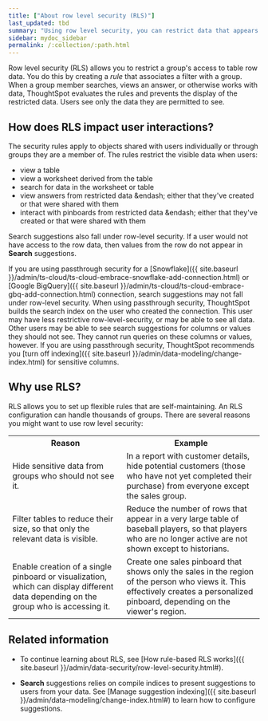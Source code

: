 ```yaml
---
title: ["About row level security (RLS)"]
last_updated: tbd
summary: "Using row level security, you can restrict data that appears in search results and pinboards by group."
sidebar: mydoc_sidebar
permalink: /:collection/:path.html
---
```

Row level security (RLS) allows you to restrict a group's access to table row
data. You do this by creating a _rule_ that associates a filter with a group.
When a group member searches, views an answer, or otherwise works with data,
ThoughtSpot evaluates the rules and prevents the display of the restricted data.
Users see only the data they are permitted to see.

## How does RLS impact user interactions?

The security rules apply to objects shared with users individually or through groups
they are a member of.  The rules restrict the visible data when users:

* view a table
* view a worksheet derived from the table
* search for data in the worksheet or table
* view answers from restricted data &endash; either that they've created or that were shared with them
* interact with pinboards from restricted data &endash; either that they've created or that were shared with them

Search suggestions also fall under row-level security. If a user would not have
access to the row data, then values from the row do not appear in **Search**
suggestions.

If you are using passthrough security for a [Snowflake]({{ site.baseurl }}/admin/ts-cloud/ts-cloud-embrace-snowflake-add-connection.html) or [Google BigQuery]({{ site.baseurl }}/admin/ts-cloud/ts-cloud-embrace-gbq-add-connection.html) connection, search suggestions may not fall under row-level security. When using passthrough security, ThoughtSpot builds the search index on the user who created the connection. This user may have less restrictive row-level-security, or may be able to see all data. Other users may be able to see search suggestions for columns or values they should not see. They cannot run queries on these columns or values, however. If you are using passthrough security, ThoughtSpot recommends you [turn off indexing]({{ site.baseurl }}/admin/data-modeling/change-index.html) for sensitive columns.

## Why use RLS?

RLS allows you to set up flexible rules that are self-maintaining. An RLS
configuration can handle thousands of groups. There are several reasons you
might want to use row level security:

<table>
  <tr>
    <th>Reason </th>
    <th>Example</th>
  </tr>
  <tr>
    <td>Hide sensitive data from groups who should not see it.</td>
    <td>In a report with customer details, hide potential customers (those who have not yet completed their purchase) from everyone except the sales group.</td>
  </tr>
  <tr>
    <td>Filter tables to reduce their size, so that only the relevant data is visible.</td>
    <td>Reduce the number of rows that appear in a very large table of baseball players, so that players who are no longer active are not shown except to historians.</td>
  </tr>
  <tr>
    <td>Enable creation of a single pinboard or visualization, which can display different data depending on the group who is accessing it.</td>
    <td>Create one sales pinboard that shows only the sales in the region of the person who views it. This effectively creates a personalized pinboard, depending on the viewer's region.</td>
  </tr>
</table>


## Related information

* To continue learning about RLS, see [How rule-based RLS works]({{ site.baseurl
}}/admin/data-security/row-level-security.html#).

* **Search** suggestions relies on compile indices to present suggestions to users
from your data. See [Manage suggestion indexing]({{ site.baseurl
}}/admin/data-modeling/change-index.html#) to learn how to configure
suggestions.
